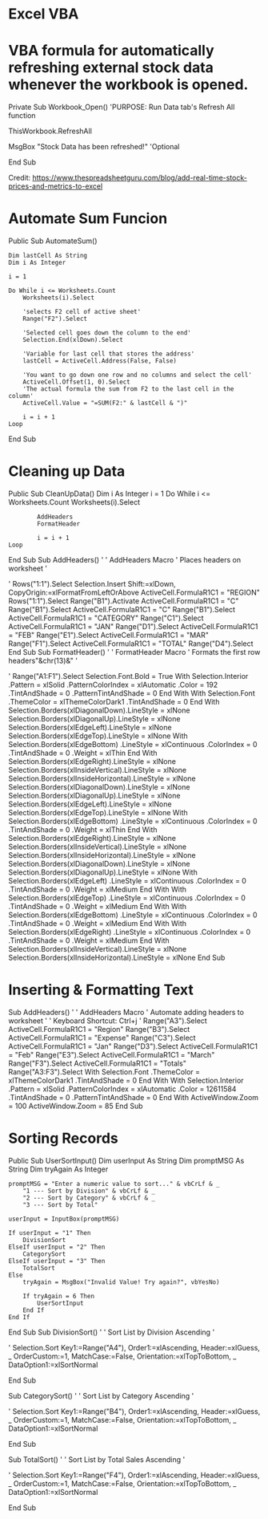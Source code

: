 # Excel VBA

# VBA formula for automatically refreshing external stock data whenever the workbook is opened.

Private Sub Workbook_Open()
'PURPOSE: Run Data tab's Refresh All function

ThisWorkbook.RefreshAll

MsgBox "Stock Data has been refreshed!" 'Optional

End Sub

Credit: https://www.thespreadsheetguru.com/blog/add-real-time-stock-prices-and-metrics-to-excel

# Automate Sum Funcion

Public Sub AutomateSum()

    Dim lastCell As String
    Dim i As Integer
    
    i = 1
    
    Do While i <= Worksheets.Count
        Worksheets(i).Select
    
        'selects F2 cell of active sheet'
        Range("F2").Select
    
        'Selected cell goes down the column to the end'
        Selection.End(xlDown).Select
    
        'Variable for last cell that stores the address'
        lastCell = ActiveCell.Address(False, False)
    
        'You want to go down one row and no columns and select the cell'
        ActiveCell.Offset(1, 0).Select
        'The actual formula the sum from F2 to the last cell in the column'
        ActiveCell.Value = "=SUM(F2:" & lastCell & ")"
        
        i = i + 1
    Loop
End Sub

# Cleaning up Data

Public Sub CleanUpData()
    Dim i As Integer
    i = 1
    Do While i <= Worksheets.Count
            Worksheets(i).Select
            
            AddHeaders
            FormatHeader
            
            i = i + 1
    Loop
End Sub
Sub AddHeaders()
'
' AddHeaders Macro
' Places headers on worksheet
'

'
    Rows("1:1").Select
    Selection.Insert Shift:=xlDown, CopyOrigin:=xlFormatFromLeftOrAbove
    ActiveCell.FormulaR1C1 = "REGION"
    Rows("1:1").Select
    Range("B1").Activate
    ActiveCell.FormulaR1C1 = "C"
    Range("B1").Select
    ActiveCell.FormulaR1C1 = "C"
    Range("B1").Select
    ActiveCell.FormulaR1C1 = "CATEGORY"
    Range("C1").Select
    ActiveCell.FormulaR1C1 = "JAN"
    Range("D1").Select
    ActiveCell.FormulaR1C1 = "FEB"
    Range("E1").Select
    ActiveCell.FormulaR1C1 = "MAR"
    Range("F1").Select
    ActiveCell.FormulaR1C1 = "TOTAL"
    Range("D4").Select
End Sub
Sub FormatHeader()
'
' FormatHeader Macro
' Formats the first row headers"&chr(13)&"
'

'
    Range("A1:F1").Select
    Selection.Font.Bold = True
    With Selection.Interior
        .Pattern = xlSolid
        .PatternColorIndex = xlAutomatic
        .Color = 192
        .TintAndShade = 0
        .PatternTintAndShade = 0
    End With
    With Selection.Font
        .ThemeColor = xlThemeColorDark1
        .TintAndShade = 0
    End With
    Selection.Borders(xlDiagonalDown).LineStyle = xlNone
    Selection.Borders(xlDiagonalUp).LineStyle = xlNone
    Selection.Borders(xlEdgeLeft).LineStyle = xlNone
    Selection.Borders(xlEdgeTop).LineStyle = xlNone
    With Selection.Borders(xlEdgeBottom)
        .LineStyle = xlContinuous
        .ColorIndex = 0
        .TintAndShade = 0
        .Weight = xlThin
    End With
    Selection.Borders(xlEdgeRight).LineStyle = xlNone
    Selection.Borders(xlInsideVertical).LineStyle = xlNone
    Selection.Borders(xlInsideHorizontal).LineStyle = xlNone
    Selection.Borders(xlDiagonalDown).LineStyle = xlNone
    Selection.Borders(xlDiagonalUp).LineStyle = xlNone
    Selection.Borders(xlEdgeLeft).LineStyle = xlNone
    Selection.Borders(xlEdgeTop).LineStyle = xlNone
    With Selection.Borders(xlEdgeBottom)
        .LineStyle = xlContinuous
        .ColorIndex = 0
        .TintAndShade = 0
        .Weight = xlThin
    End With
    Selection.Borders(xlEdgeRight).LineStyle = xlNone
    Selection.Borders(xlInsideVertical).LineStyle = xlNone
    Selection.Borders(xlInsideHorizontal).LineStyle = xlNone
    Selection.Borders(xlDiagonalDown).LineStyle = xlNone
    Selection.Borders(xlDiagonalUp).LineStyle = xlNone
    With Selection.Borders(xlEdgeLeft)
        .LineStyle = xlContinuous
        .ColorIndex = 0
        .TintAndShade = 0
        .Weight = xlMedium
    End With
    With Selection.Borders(xlEdgeTop)
        .LineStyle = xlContinuous
        .ColorIndex = 0
        .TintAndShade = 0
        .Weight = xlMedium
    End With
    With Selection.Borders(xlEdgeBottom)
        .LineStyle = xlContinuous
        .ColorIndex = 0
        .TintAndShade = 0
        .Weight = xlMedium
    End With
    With Selection.Borders(xlEdgeRight)
        .LineStyle = xlContinuous
        .ColorIndex = 0
        .TintAndShade = 0
        .Weight = xlMedium
    End With
    Selection.Borders(xlInsideVertical).LineStyle = xlNone
    Selection.Borders(xlInsideHorizontal).LineStyle = xlNone
End Sub

# Inserting & Formatting Text
Sub AddHeaders()
'
' AddHeaders Macro
' Automate adding headers to worksheet
'
' Keyboard Shortcut: Ctrl+j
'
    Range("A3").Select
    ActiveCell.FormulaR1C1 = "Region"
    Range("B3").Select
    ActiveCell.FormulaR1C1 = "Expense"
    Range("C3").Select
    ActiveCell.FormulaR1C1 = "Jan"
    Range("D3").Select
    ActiveCell.FormulaR1C1 = "Feb"
    Range("E3").Select
    ActiveCell.FormulaR1C1 = "March"
    Range("F3").Select
    ActiveCell.FormulaR1C1 = "Totals"
    Range("A3:F3").Select
    With Selection.Font
        .ThemeColor = xlThemeColorDark1
        .TintAndShade = 0
    End With
    With Selection.Interior
        .Pattern = xlSolid
        .PatternColorIndex = xlAutomatic
        .Color = 12611584
        .TintAndShade = 0
        .PatternTintAndShade = 0
    End With
    ActiveWindow.Zoom = 100
    ActiveWindow.Zoom = 85
End Sub

# Sorting Records

Public Sub UserSortInput()
    Dim userInput As String
    Dim promptMSG As String
    Dim tryAgain As Integer
    
    promptMSG = "Enter a numeric value to sort..." & vbCrLf & _
        "1 --- Sort by Division" & vbCrLf & _
        "2 --- Sort by Category" & vbCrLf & _
        "3 --- Sort by Total"
    
    userInput = InputBox(promptMSG)
    
    If userInput = "1" Then
        DivisionSort
    ElseIf userInput = "2" Then
        CategorySort
    ElseIf userInput = "3" Then
        TotalSort
    Else
        tryAgain = MsgBox("Invalid Value! Try again?", vbYesNo)
        
        If tryAgain = 6 Then
            UserSortInput
        End If
    End If
    
End Sub
Sub DivisionSort()
'
' Sort List by Division Ascending
'

'
    Selection.Sort Key1:=Range("A4"), Order1:=xlAscending, Header:=xlGuess, _
        OrderCustom:=1, MatchCase:=False, Orientation:=xlTopToBottom, _
        DataOption1:=xlSortNormal

End Sub

Sub CategorySort()
'
' Sort List by Category Ascending
'

'
    Selection.Sort Key1:=Range("B4"), Order1:=xlAscending, Header:=xlGuess, _
        OrderCustom:=1, MatchCase:=False, Orientation:=xlTopToBottom, _
        DataOption1:=xlSortNormal

End Sub

Sub TotalSort()
'
' Sort List by Total Sales Ascending
'

'
    Selection.Sort Key1:=Range("F4"), Order1:=xlAscending, Header:=xlGuess, _
        OrderCustom:=1, MatchCase:=False, Orientation:=xlTopToBottom, _
        DataOption1:=xlSortNormal

End Sub


